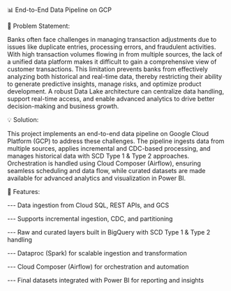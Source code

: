 📊 End-to-End Data Pipeline on GCP



📝 Problem Statement:

Banks often face challenges in managing transaction adjustments due to issues like duplicate entries, processing errors, and fraudulent activities. With high transaction volumes flowing in from multiple sources, the lack of a unified data platform makes it difficult to gain a comprehensive view of customer transactions. This limitation prevents banks from effectively analyzing both historical and real-time data, thereby restricting their ability to generate predictive insights, manage risks, and optimize product development. A robust Data Lake architecture can centralize data handling, support real-time access, and enable advanced analytics to drive better decision-making and business growth.

💡 Solution:

This project implements an end-to-end data pipeline on Google Cloud Platform (GCP) to address these challenges. The pipeline ingests data from multiple sources, applies incremental and CDC-based processing, and manages historical data with SCD Type 1 & Type 2 approaches. Orchestration is handled using Cloud Composer (Airflow), ensuring seamless scheduling and data flow, while curated datasets are made available for advanced analytics and visualization in Power BI.

🔹 Features:

---  Data ingestion from Cloud SQL, REST APIs, and GCS

---  Supports incremental ingestion, CDC, and partitioning

---  Raw and curated layers built in BigQuery with SCD Type 1 & Type 2 handling

---  Dataproc (Spark)  for scalable ingestion and transformation

---  Cloud Composer (Airflow) for orchestration and automation

--- Final datasets integrated with Power BI for reporting and insights
